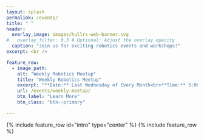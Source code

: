 ```yaml
---
layout: splash
permalink: /events/
title: " "
header:
  overlay_image: images/hullrs-web-banner.svg
#   overlay_filter: 0.3 # Optional: Adjust the overlay opacity
  caption: "Join us for exciting robotics events and workshops!"
excerpt: <br />

feature_row:
  - image_path: 
    alt: "Weekly Robotics Meetup"
    title: "Weekly Robotics Meetup"
    excerpt: "**Date:** Last Wednesday of Every Month<br>**Time:** 5:00 PM – 7:00 PM<br>**Location:** Robotics Lab, University of Hull<br>Join us for casual discussions, project sharing, and networking!"
    url: /events/weekly-meetup/
    btn_label: "Learn More"
    btn_class: "btn--primary"

---
```

{% include feature_row id="intro" type="center" %}
{% include feature_row %}



<!-- # 📅 Upcoming Events

Welcome to our events page! Below, you'll find details about our upcoming workshops, hackathons, and meetups. Click on an event to learn more.

---

## 🌟 Events List

- [**Weekly Robotics Meetup**](Weekly-meetup)  
  Date: Last Wednesday of Every Month  
  Time: 6:00 PM – 8:00 PM  
  Location: Common Room, University of Hull  

---

Interested in attending? [**Sign Up Here →**](https://hulluni.example/signup) -->
